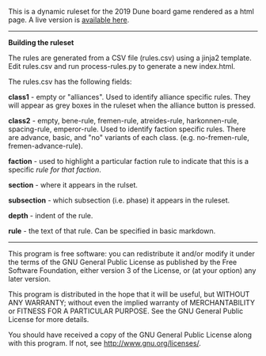 This is a dynamic ruleset for the 2019 Dune board game rendered as a html page. 
A live version is [available here](http://andrewc.me/dune/).

---

**Building the ruleset**

The rules are generated from a CSV file (rules.csv) using a jinja2 template. Edit rules.csv and run process-rules.py to generate a new index.html.

The rules.csv has the following fields:

**class1** - empty or "alliances". Used to identify alliance specific rules. They will appear as grey boxes in the ruleset when the alliance button is pressed.

**class2** - empty, bene-rule, fremen-rule, atreides-rule, harkonnen-rule, spacing-rule, emperor-rule. Used to identify faction specific rules. There are advance, basic, and "no" variants of each class. (e.g. no-fremen-rule, fremen-advance-rule).

**faction** - used to highlight a particular faction rule to indicate that this is a specific *rule for that faction*.

**section** - where it appears in the rulset.

**subsection** - which subsection (i.e. phase) it appears in the ruleset.

**depth** - indent of the rule.

**rule** - the text of that rule. Can be specified in basic markdown.

--- 

This program is free software: you can redistribute it and/or modify it under the terms of the GNU General Public License as published by the Free Software Foundation, either version 3 of the License, or (at your option) any later version.

This program is distributed in the hope that it will be useful, but WITHOUT ANY WARRANTY; without even the implied warranty of  MERCHANTABILITY or FITNESS FOR A PARTICULAR PURPOSE. See the GNU General Public License for more details.

You should have received a copy of the GNU General Public License along with this program.  If not, see <http://www.gnu.org/licenses/>.
